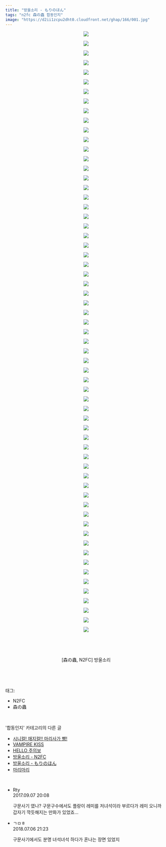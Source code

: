 ```yaml
---
title: "방울소리 - もりのほん"
tags: "n2fc 森の蟲 합동인지"
image: "https://d2ii1zcpu2dht0.cloudfront.net/ghap/166/001.jpg"
---
```

<div class="article">
<p style="text-align: center; clear: none; float: none;"><img src="{{ site.imgserver9 }}/ghap/166/001.jpg"/></p>
<p style="text-align: center; clear: none; float: none;"><img src="{{ site.imgserver9 }}/ghap/166/002.jpg"/></p>
<p style="text-align: center; clear: none; float: none;"><img src="{{ site.imgserver9 }}/ghap/166/003.jpg"/></p>
<p style="text-align: center; clear: none; float: none;"><img src="{{ site.imgserver9 }}/ghap/166/004.jpg"/></p>
<p style="text-align: center; clear: none; float: none;"><img src="{{ site.imgserver9 }}/ghap/166/005.jpg"/></p>
<p style="text-align: center; clear: none; float: none;"><img src="{{ site.imgserver9 }}/ghap/166/006.jpg"/></p>
<p style="text-align: center; clear: none; float: none;"><img src="{{ site.imgserver9 }}/ghap/166/007.jpg"/></p>
<p style="text-align: center; clear: none; float: none;"><img src="{{ site.imgserver9 }}/ghap/166/008.jpg"/></p>
<p style="text-align: center; clear: none; float: none;"><img src="{{ site.imgserver9 }}/ghap/166/009.jpg"/></p>
<p style="text-align: center; clear: none; float: none;"><img src="{{ site.imgserver9 }}/ghap/166/010.jpg"/></p>
<p style="text-align: center; clear: none; float: none;"><img src="{{ site.imgserver9 }}/ghap/166/011.jpg"/></p>
<p style="text-align: center; clear: none; float: none;"><img src="{{ site.imgserver9 }}/ghap/166/012.jpg"/></p>
<p style="text-align: center; clear: none; float: none;"><img src="{{ site.imgserver9 }}/ghap/166/013.jpg"/></p>
<p style="text-align: center; clear: none; float: none;"><img src="{{ site.imgserver9 }}/ghap/166/014.jpg"/></p>
<p style="text-align: center; clear: none; float: none;"><img src="{{ site.imgserver9 }}/ghap/166/015.jpg"/></p>
<p style="text-align: center; clear: none; float: none;"><img src="{{ site.imgserver9 }}/ghap/166/016.jpg"/></p>
<p style="text-align: center; clear: none; float: none;"><img src="{{ site.imgserver9 }}/ghap/166/017.jpg"/></p>
<p style="text-align: center; clear: none; float: none;"><img src="{{ site.imgserver9 }}/ghap/166/018.jpg"/></p>
<p style="text-align: center; clear: none; float: none;"><img src="{{ site.imgserver9 }}/ghap/166/019.jpg"/></p>
<p style="text-align: center; clear: none; float: none;"><img src="{{ site.imgserver9 }}/ghap/166/020.jpg"/></p>
<p style="text-align: center; clear: none; float: none;"><img src="{{ site.imgserver9 }}/ghap/166/021.jpg"/></p>
<p style="text-align: center; clear: none; float: none;"><img src="{{ site.imgserver9 }}/ghap/166/022.jpg"/></p>
<p style="text-align: center; clear: none; float: none;"><img src="{{ site.imgserver9 }}/ghap/166/023.jpg"/></p>
<p style="text-align: center; clear: none; float: none;"><img src="{{ site.imgserver9 }}/ghap/166/024.jpg"/></p>
<p style="text-align: center; clear: none; float: none;"><img src="{{ site.imgserver9 }}/ghap/166/025.jpg"/></p>
<p style="text-align: center; clear: none; float: none;"><img src="{{ site.imgserver9 }}/ghap/166/026.jpg"/></p>
<p style="text-align: center; clear: none; float: none;"><img src="{{ site.imgserver9 }}/ghap/166/027.jpg"/></p>
<p style="text-align: center; clear: none; float: none;"><img src="{{ site.imgserver9 }}/ghap/166/028.jpg"/></p>
<p style="text-align: center; clear: none; float: none;"><img src="{{ site.imgserver9 }}/ghap/166/029.jpg"/></p>
<p style="text-align: center; clear: none; float: none;"><img src="{{ site.imgserver9 }}/ghap/166/030.jpg"/></p>
<p style="text-align: center; clear: none; float: none;"><img src="{{ site.imgserver9 }}/ghap/166/031.jpg"/></p>
<p style="text-align: center; clear: none; float: none;"><img src="{{ site.imgserver9 }}/ghap/166/032.jpg"/></p>
<p style="text-align: center; clear: none; float: none;"><img src="{{ site.imgserver9 }}/ghap/166/033.jpg"/></p>
<p style="text-align: center; clear: none; float: none;"><img src="{{ site.imgserver9 }}/ghap/166/034.jpg"/></p>
<p style="text-align: center; clear: none; float: none;"><img src="{{ site.imgserver9 }}/ghap/166/035.jpg"/></p>
<p style="text-align: center; clear: none; float: none;"><img src="{{ site.imgserver9 }}/ghap/166/036.jpg"/></p>
<p style="text-align: center; clear: none; float: none;"><img src="{{ site.imgserver9 }}/ghap/166/037.jpg"/></p>
<p style="text-align: center; clear: none; float: none;"><img src="{{ site.imgserver9 }}/ghap/166/038.jpg"/></p>
<p style="text-align: center; clear: none; float: none;"><img src="{{ site.imgserver9 }}/ghap/166/039.jpg"/></p>
<p style="text-align: center; clear: none; float: none;"><img src="{{ site.imgserver9 }}/ghap/166/040.jpg"/></p>
<p style="text-align: center; clear: none; float: none;"><img src="{{ site.imgserver9 }}/ghap/166/041.jpg"/></p>
<p style="text-align: center; clear: none; float: none;"><img src="{{ site.imgserver9 }}/ghap/166/042.jpg"/></p>
<p style="text-align: center; clear: none; float: none;"><img src="{{ site.imgserver9 }}/ghap/166/043.jpg"/></p>
<p style="text-align: center; clear: none; float: none;"><img src="{{ site.imgserver9 }}/ghap/166/044.jpg"/></p>
<p style="text-align: center; clear: none; float: none;"><img src="{{ site.imgserver9 }}/ghap/166/045.jpg"/></p>
<p style="text-align: center; clear: none; float: none;"><img src="{{ site.imgserver9 }}/ghap/166/046.jpg"/></p>
<p style="text-align: center; clear: none; float: none;"><img src="{{ site.imgserver9 }}/ghap/166/047.jpg"/></p>
<p style="text-align: center; clear: none; float: none;"><img src="{{ site.imgserver9 }}/ghap/166/048.jpg"/></p>
<p style="text-align: center; clear: none; float: none;"><img src="{{ site.imgserver9 }}/ghap/166/049.jpg"/></p>
<p style="text-align: center; clear: none; float: none;"><img src="{{ site.imgserver9 }}/ghap/166/050.jpg"/></p>
<p style="text-align: center; clear: none; float: none;"><img src="{{ site.imgserver9 }}/ghap/166/051.jpg"/></p>
<p style="text-align: center; clear: none; float: none;"><img src="{{ site.imgserver9 }}/ghap/166/052.jpg"/></p>
<p style="text-align: center; clear: none; float: none;"><img src="{{ site.imgserver9 }}/ghap/166/053.jpg"/></p>
<p style="text-align: center; clear: none; float: none;"><img src="{{ site.imgserver9 }}/ghap/166/054.jpg"/></p>
<p style="text-align: center; clear: none; float: none;"><img src="{{ site.imgserver9 }}/ghap/166/055.jpg"/></p>
<p style="text-align: center; clear: none; float: none;"><img src="{{ site.imgserver9 }}/ghap/166/056.jpg"/></p>
<p style="text-align: center; clear: none; float: none;"><img src="{{ site.imgserver9 }}/ghap/166/057.jpg"/></p>
<p style="text-align: center; clear: none; float: none;"><img src="{{ site.imgserver9 }}/ghap/166/058.jpg"/></p>
<p style="text-align: center; clear: none; float: none;"><img src="{{ site.imgserver9 }}/ghap/166/059.jpg"/></p>
<p style="text-align: center; clear: none; float: none;"><img src="{{ site.imgserver9 }}/ghap/166/060.jpg"/></p>
<p style="text-align: center; clear: none; float: none;"><img src="{{ site.imgserver9 }}/ghap/166/061.jpg"/></p>
<p style="text-align: center; clear: none; float: none;"><img src="{{ site.imgserver9 }}/ghap/166/062.jpg"/></p>
<p style="text-align: center; clear: none; float: none;"><img src="{{ site.imgserver9 }}/ghap/166/063.jpg"/></p>
<p style="text-align: center; clear: none; float: none;"><br/></p>
<p style="text-align: center; clear: none; float: none;"><br/></p>
<p style="text-align: center; clear: none; float: none;">[森の蟲, N2FC] 방울소리</p>
<p><br/></p>
</div><br/>
<div class="tagTrail">
<p>태그: </p>
<ul>
<li>N2FC</li>
<li>森の蟲</li>
</ul>
</div><br/>
<div class="another">
<p>'합동인지' 카테고리의 다른 글</p>
<ul>
<li><a href="/ghap_280">시니컬! 매지컬!! 마리사가 빵!</a></li>
<li><a href="/ghap_250">VAMPIRE KISS</a></li>
<li><a href="/ghap_170">HELLO 주의보</a></li>
<li><a href="/ghap_167">방울소리 - N2FC</a></li>
<li><a href="/ghap_166">방울소리 - もりのほん</a></li>
<li><a href="/ghap_35">마리마리</a></li>
</ul>
</div><br/>
<div class="cb_module cb_fluid">
<div class="cb_wrt cb_profile">
<div class="comment">
<ul>
<li class="cb_thumb_off" id="comment15078334">
<div class="cb_comment_area">
<div class="cb_info_area">
<div class="cb_section">
<span class="cb_nick_name">Rty</span>
</div>
<div class="cb_section">
<span class="cb_date">2017.09.07 20:08 </span>
</div>
</div>
<div class="cb_dsc_comment">
<p class="cb_dsc">
											구문사기 였나? 구문구수에서도 플랑이 레미를 저녀석이라 부르다가 레미 오니까 갑자기 깍듯해지는 만화가 있었죠...
										</p>
</div>
</div></li>
<li class="cb_thumb_off" id="comment15281673">
<div class="cb_comment_area">
<div class="cb_info_area">
<div class="cb_section">
<span class="cb_nick_name">ㄱㅁㅎ</span>
</div>
<div class="cb_section">
<span class="cb_date">2018.07.06 21:23 </span>
</div>
</div>
<div class="cb_dsc_comment">
<p class="cb_dsc">
											구문사기에서도 분명 녀석녀석 하다가 혼나는 장면 있었지
										</p>
</div>
</div></li>
</ul>
</div>
</div><!-- commentList close -->
</div><br/>

